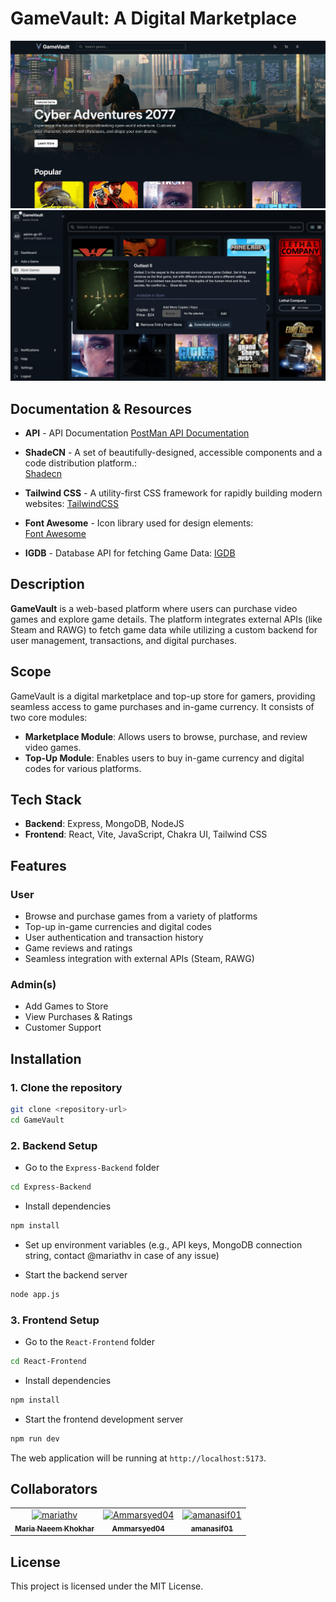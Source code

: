 
# GameVault: A Digital Marketplace

![Home](React-Frontend/previews/home.png)
![Home](React-Frontend/previews/admin.png)


## Documentation & Resources

- **API** - API Documentation
[PostMan API Documentation](https://documenter.getpostman.com/view/39145685/2sAYX9o1aE)

- **ShadeCN** - A set of beautifully-designed, accessible components and a code distribution platform.:  
[Shadecn](https://ui.shadcn.com/)

- **Tailwind CSS** - A utility-first CSS framework for rapidly building modern websites:
[TailwindCSS](https://tailwindcss.com/)

- **Font Awesome** - Icon library used for design elements:  
[Font Awesome](https://fontawesome.com/)

- **IGDB** - Database API for fetching Game Data:
[IGDB](https://www.igdb.com/api)



## Description
**GameVault** is a web-based platform where users can purchase video games and explore game details. The platform integrates external APIs (like Steam and RAWG) to fetch game data while utilizing a custom backend for user management, transactions, and digital purchases.

## Scope
GameVault is a digital marketplace and top-up store for gamers, providing seamless access to game purchases and in-game currency. It consists of two core modules:
- **Marketplace Module**: Allows users to browse, purchase, and review video games.
- **Top-Up Module**: Enables users to buy in-game currency and digital codes for various platforms.

## Tech Stack
- **Backend**: Express, MongoDB, NodeJS
- **Frontend**: React, Vite, JavaScript, Chakra UI, Tailwind CSS

## Features
### User
- Browse and purchase games from a variety of platforms
- Top-up in-game currencies and digital codes
- User authentication and transaction history
- Game reviews and ratings
- Seamless integration with external APIs (Steam, RAWG)
### Admin(s)
- Add Games to Store
- View Purchases & Ratings
- Customer Support 

## Installation

### 1. Clone the repository

```bash
git clone <repository-url>
cd GameVault
```

### 2. Backend Setup

- Go to the `Express-Backend` folder

```bash
cd Express-Backend
```

- Install dependencies

```bash
npm install
```

- Set up environment variables (e.g., API keys, MongoDB connection string, contact @mariathv in case of any issue)

- Start the backend server

```bash
node app.js
```

### 3. Frontend Setup

- Go to the `React-Frontend` folder

```bash
cd React-Frontend
```

- Install dependencies

```bash
npm install
```

- Start the frontend development server

```bash
npm run dev
```

The web application will be running at `http://localhost:5173`.



## Collaborators
<!-- readme: contributors -start -->
<table>
	<tbody>
		<tr>
            <td align="center">
                <a href="https://github.com/mariathv">
                    <img src="https://avatars.githubusercontent.com/u/114730306?v=4" width="100;" alt="mariathv"/>
                    <br />
                    <sub><b>Maria Naeem Khokhar</b></sub>
                </a>
            </td>
            <td align="center">
                <a href="https://github.com/Ammarsyed04">
                    <img src="https://avatars.githubusercontent.com/u/114818937?v=4" width="100;" alt="Ammarsyed04"/>
                    <br />
                    <sub><b>Ammarsyed04</b></sub>
                </a>
            </td>
            <td align="center">
                <a href="https://github.com/amanasif01">
                    <img src="https://avatars.githubusercontent.com/u/114746458?v=4" width="100;" alt="amanasif01"/>
                    <br />
                    <sub><b>amanasif01</b></sub>
                </a>
            </td>
		</tr>
	<tbody>
</table>
<!-- readme: contributors -end -->

## License

This project is licensed under the MIT License.


